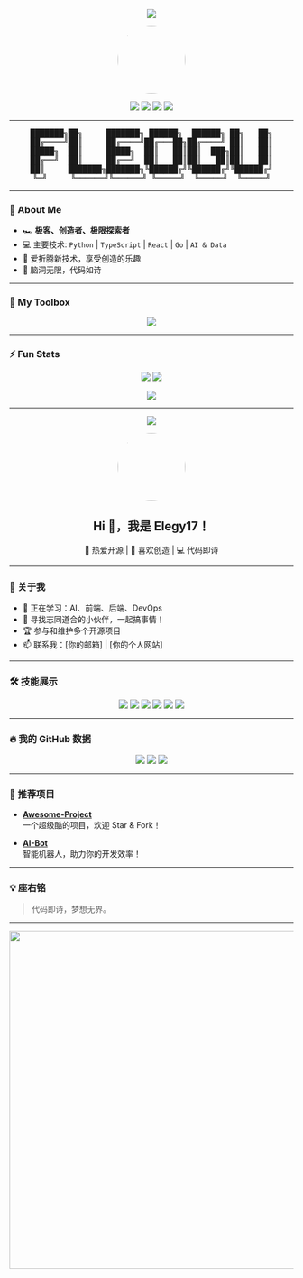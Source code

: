 <!-- <!-- 动态欢迎横幅 -->
<p align="center">
  <img src="https://capsule-render.vercel.app/api?type=waving&color=0:36BCF7,100:FF61A6&height=200&section=header&text=Hi%20I'm%20Elegy17!&fontSize=50&fontAlignY=40&desc=Welcome%20to%20my%20Universe!&descSize=25&descAlignY=60" />
</p>

<div align="center">
  
  <!-- 头像 -->
  <img src="https://avatars.githubusercontent.com/u/24751111?v=4" width="120" style="border-radius:50%;" />

  <!-- 社交按钮 -->
  <p>
    <a href="mailto:6xiaofen@gmail.com"><img src="https://img.shields.io/badge/Email-FF6F91?style=for-the-badge&logo=gmail&logoColor=white"/></a>
    <a href="这里填写博客地址"><img src="https://img.shields.io/badge/Blog-0078D4?style=for-the-badge&logo=wordpress&logoColor=white"/></a>
    <a href="https://twitter.com/uiqi_17"><img src="https://img.shields.io/badge/Twitter-1DA1F2?style=for-the-badge&logo=twitter&logoColor=white"/></a>
    <a href="https://t.me/你的telegram"><img src="https://img.shields.io/badge/Telegram-26A5E4?style=for-the-badge&logo=telegram&logoColor=white"/></a>
  </p>
</div>

---

<!-- ASCII 艺术分割线 -->
<pre align="center">
███████╗██╗     ███████╗ ██████╗  ██████╗ ██╗   ██╗
██╔════╝██║     ██╔════╝██╔═══██╗██╔════╝ ██║   ██║
█████╗  ██║     █████╗  ██║   ██║██║  ███╗██║   ██║
██╔══╝  ██║     ██╔══╝  ██║   ██║██║   ██║██║   ██║
██║     ███████╗███████╗╚██████╔╝╚██████╔╝╚██████╔╝
╚═╝     ╚══════╝╚══════╝ ╚═════╝  ╚═════╝  ╚═════╝
</pre>

---

### 🚀 About Me

- 🏎️ **极客、创造者、极限探索者**
- 💻 主要技术: `Python` | `TypeScript` | `React` | `Go` | `AI & Data`
- 🧩 爱折腾新技术，享受创造的乐趣
- 🌈 脑洞无限，代码如诗

---

### 🧰 My Toolbox

<p align="center">
  <img src="https://skillicons.dev/icons?i=python,go,js,ts,react,nodejs,linux,docker,git,github,vscode" />
</p>

---

### ⚡️ Fun Stats

<p align="center">
  <img src="https://github-readme-stats.vercel.app/api?username=Elegy17&show_icons=true&theme=tokyonight&hide_rank=true" />
  <img src="https://github-readme-streak-stats.herokuapp.com/?user=Elegy17&theme=tokyonight" />
</p>
<p align="center">
  <img src="https://github-readme-activity-graph.vercel.app/graph?username=Elegy17&theme=tokyo-night" />
</p>

---




<!-- 动态欢迎动画 -->
<div align="center">
  <img src="https://readme-typing-svg.demolab.com/?lines=欢迎来到Elegy17的GitHub主页!;代码改变世界;一起创造未来!&font=Fira%20Code&center=true&width=440&height=50&duration=3000&pause=1000&color=36BCF7&vCenter=true&size=30" />
</div>

<!-- 头像和简介 -->
<p align="center">
  <img src="https://avatars.githubusercontent.com/u/你的GitHubID?v=4" width="120" style="border-radius:50%"/>
</p>
<h2 align="center">Hi 👋，我是 Elegy17！</h2>
<p align="center">
  🚀 热爱开源 | 🎨 喜欢创造 | 💻 代码即诗  
</p>

---

### 🚩 关于我

- 🌱 正在学习：AI、前端、后端、DevOps
- 🤝 寻找志同道合的小伙伴，一起搞事情！
- 🏆 参与和维护多个开源项目
- 📫 联系我：[你的邮箱] | [你的个人网站]

---

### 🛠️ 技能展示

<div align="center">
  <img src="https://img.shields.io/badge/Python-3776AB?style=for-the-badge&logo=python&logoColor=white"/>
  <img src="https://img.shields.io/badge/JavaScript-F7DF1E?style=for-the-badge&logo=javascript&logoColor=black"/>
  <img src="https://img.shields.io/badge/TypeScript-007ACC?style=for-the-badge&logo=typescript&logoColor=white"/>
  <img src="https://img.shields.io/badge/React-61DAFB?style=for-the-badge&logo=react&logoColor=black"/>
  <img src="https://img.shields.io/badge/Node.js-339933?style=for-the-badge&logo=nodedotjs&logoColor=white"/>
  <img src="https://img.shields.io/badge/GitHub-181717?style=for-the-badge&logo=github&logoColor=white"/>
</div>

---

### 🔥 我的 GitHub 数据

<div align="center">
  <img src="https://github-readme-stats.vercel.app/api?username=Elegy17&show_icons=true&theme=radical&hide=prs,issues"/>
  <img src="https://github-readme-streak-stats.herokuapp.com/?user=Elegy17&theme=radical"/>
  <img src="https://github-profile-summary-cards.vercel.app/api/cards/profile-details?username=Elegy17&theme=dracula"/>
</div>

---

### 🌟 推荐项目

- [**Awesome-Project**](https://github.com/Elegy17/Awesome-Project)  
  一个超级酷的项目，欢迎 Star & Fork！

- [**AI-Bot**](https://github.com/Elegy17/AI-Bot)  
  智能机器人，助力你的开发效率！

---

### 💡 座右铭
> 代码即诗，梦想无界。

---

<!-- 动态小人 -->
<div align="center">
  <img src="https://cdn.jsdelivr.net/gh/Platane/snk@master/snk.svg?user=Elegy17" width="600" />
</div>
